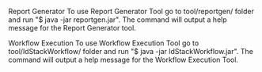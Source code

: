 Report Generator
To use Report Generator Tool go to tool/reportgen/ folder and run "$ java -jar reportgen.jar". 
The command will output a help message for the Report Generator tool.

Workflow Execution
To use Workflow Execution Tool go to tool/ldStackWorkflow/ folder and run "$ java -jar ldStackWorkflow.jar". 
The command will output a help message for the Workflow Execution Tool.